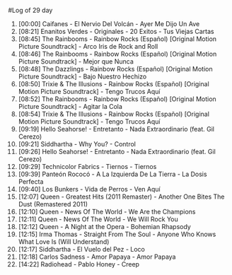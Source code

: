 #Log of 29 day

1. [00:00] Caifanes - El Nervio Del Volcán - Ayer Me Dijo Un Ave
1. [08:21] Enanitos Verdes - Originales - 20 Exitos - Tus Viejas Cartas
1. [08:45] The Rainbooms - Rainbow Rocks (Español) [Original Motion Picture Soundtrack] - Arco Iris de Rock and Roll
1. [08:46] The Rainbooms - Rainbow Rocks (Español) [Original Motion Picture Soundtrack] - Mejor que Nunca
1. [08:48] The Dazzlings - Rainbow Rocks (Español) [Original Motion Picture Soundtrack] - Bajo Nuestro Hechizo
1. [08:50] Trixie & The Illusions - Rainbow Rocks (Español) [Original Motion Picture Soundtrack] - Tengo Trucos Aquí
1. [08:52] The Rainbooms - Rainbow Rocks (Español) [Original Motion Picture Soundtrack] - Agitar la Cola
1. [08:54] Trixie & The Illusions - Rainbow Rocks (Español) [Original Motion Picture Soundtrack] - Tengo Trucos Aquí
1. [09:19] Hello Seahorse! - Entretanto - Nada Extraordinario (feat. Gil Cerezo)
1. [09:21] Siddhartha - Why You? - Control
1. [09:26] Hello Seahorse! - Entretanto - Nada Extraordinario (feat. Gil Cerezo)
1. [09:29] Technicolor Fabrics - Tiernos - Tiernos
1. [09:39] Panteón Rococó - A La Izquierda De La Tierra - La Dosis Perfecta
1. [09:40] Los Bunkers - Vida de Perros - Ven Aquí
1. [12:07] Queen - Greatest Hits (2011 Remaster) - Another One Bites The Dust (Remastered 2011)
1. [12:10] Queen - News Of The World - We Are the Champions
1. [12:11] Queen - News Of The World - We Will Rock You
1. [12:12] Queen - A Night at the Opera - Bohemian Rhapsody
1. [12:15] Irma Thomas - Straight From The Soul - Anyone Who Knows What Love Is (Will Understand)
1. [12:17] Siddhartha - El Vuelo del Pez - Loco
1. [12:18] Carlos Sadness - Amor Papaya - Amor Papaya
1. [14:22] Radiohead - Pablo Honey - Creep
